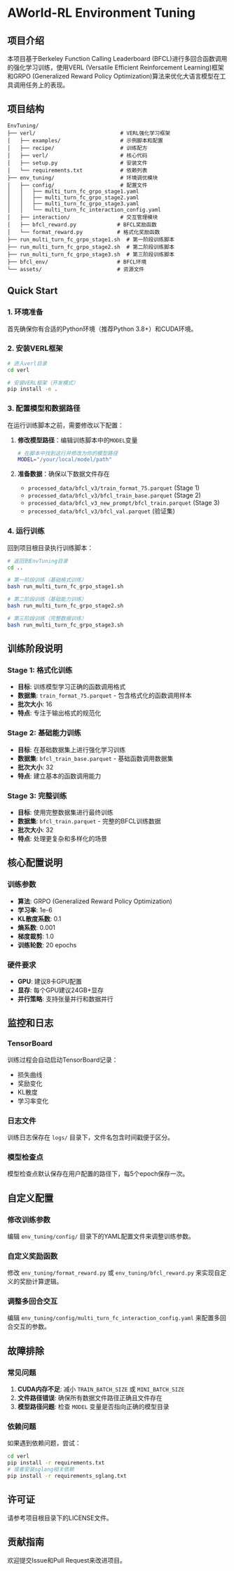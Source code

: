 # AWorld-RL Environment Tuning

## 项目介绍

本项目基于Berkeley Function Calling Leaderboard (BFCL)进行多回合函数调用的强化学习训练，使用VERL (Versatile Efficient Reinforcement Learning)框架和GRPO (Generalized Reward Policy Optimization)算法来优化大语言模型在工具调用任务上的表现。

## 项目结构

```
EnvTuning/
├── verl/                           # VERL强化学习框架
│   ├── examples/                   # 示例脚本和配置
│   ├── recipe/                     # 训练配方
│   ├── verl/                       # 核心代码
│   ├── setup.py                    # 安装文件
│   └── requirements.txt            # 依赖列表
├── env_tuning/                     # 环境调优模块
│   ├── config/                     # 配置文件
│   │   ├── multi_turn_fc_grpo_stage1.yaml
│   │   ├── multi_turn_fc_grpo_stage2.yaml
│   │   ├── multi_turn_fc_grpo_stage3.yaml
│   │   └── multi_turn_fc_interaction_config.yaml
│   ├── interaction/                # 交互管理模块
│   ├── bfcl_reward.py             # BFCL奖励函数
│   └── format_reward.py           # 格式化奖励函数
├── run_multi_turn_fc_grpo_stage1.sh  # 第一阶段训练脚本
├── run_multi_turn_fc_grpo_stage2.sh  # 第二阶段训练脚本
├── run_multi_turn_fc_grpo_stage3.sh  # 第三阶段训练脚本
├── bfcl_env/                      # BFCL环境
└── assets/                        # 资源文件
```

## Quick Start

### 1. 环境准备

首先确保你有合适的Python环境（推荐Python 3.8+）和CUDA环境。

### 2. 安装VERL框架

```bash
# 进入verl目录
cd verl

# 安装VERL框架（开发模式）
pip install -e .

```

### 3. 配置模型和数据路径

在运行训练脚本之前，需要修改以下配置：

1. **修改模型路径**：编辑训练脚本中的`MODEL`变量
   ```bash
   # 在脚本中找到这行并修改为你的模型路径
   MODEL="/your/local/model/path"
   ```

2. **准备数据**：确保以下数据文件存在
   - `processed_data/bfcl_v3/train_format_75.parquet` (Stage 1)
   - `processed_data/bfcl_v3/bfcl_train_base.parquet` (Stage 2)
   - `processed_data/bfcl_v3_new_prompt/bfcl_train.parquet` (Stage 3)
   - `processed_data/bfcl_v3/bfcl_val.parquet` (验证集)

### 4. 运行训练

回到项目根目录执行训练脚本：

```bash
# 返回到EnvTuning目录
cd ..

# 第一阶段训练（基础格式训练）
bash run_multi_turn_fc_grpo_stage1.sh

# 第二阶段训练（基础能力训练）
bash run_multi_turn_fc_grpo_stage2.sh

# 第三阶段训练（完整数据训练）
bash run_multi_turn_fc_grpo_stage3.sh
```

## 训练阶段说明

### Stage 1: 格式化训练
- **目标**: 训练模型学习正确的函数调用格式
- **数据集**: `train_format_75.parquet` - 包含格式化的函数调用样本
- **批次大小**: 16
- **特点**: 专注于输出格式的规范化

### Stage 2: 基础能力训练  
- **目标**: 在基础数据集上进行强化学习训练
- **数据集**: `bfcl_train_base.parquet` - 基础函数调用数据集
- **批次大小**: 32
- **特点**: 建立基本的函数调用能力

### Stage 3: 完整训练
- **目标**: 使用完整数据集进行最终训练
- **数据集**: `bfcl_train.parquet` - 完整的BFCL训练数据
- **批次大小**: 32
- **特点**: 处理更复杂和多样化的场景

## 核心配置说明

### 训练参数
- **算法**: GRPO (Generalized Reward Policy Optimization)
- **学习率**: 1e-6
- **KL散度系数**: 0.1
- **熵系数**: 0.001
- **梯度裁剪**: 1.0
- **训练轮数**: 20 epochs

### 硬件要求
- **GPU**: 建议8卡GPU配置
- **显存**: 每个GPU建议24GB+显存
- **并行策略**: 支持张量并行和数据并行

## 监控和日志

### TensorBoard
训练过程会自动启动TensorBoard记录：
- 损失曲线
- 奖励变化
- KL散度
- 学习率变化

### 日志文件
训练日志保存在 `logs/` 目录下，文件名包含时间戳便于区分。

### 模型检查点
模型检查点默认保存在用户配置的路径下，每5个epoch保存一次。

## 自定义配置

### 修改训练参数
编辑 `env_tuning/config/` 目录下的YAML配置文件来调整训练参数。

### 自定义奖励函数
修改 `env_tuning/format_reward.py` 或 `env_tuning/bfcl_reward.py` 来实现自定义的奖励计算逻辑。

### 调整多回合交互
编辑 `env_tuning/config/multi_turn_fc_interaction_config.yaml` 来配置多回合交互的参数。

## 故障排除

### 常见问题
1. **CUDA内存不足**: 减小 `TRAIN_BATCH_SIZE` 或 `MINI_BATCH_SIZE`
2. **文件路径错误**: 确保所有数据文件路径正确且文件存在
3. **模型路径问题**: 检查 `MODEL` 变量是否指向正确的模型目录

### 依赖问题
如果遇到依赖问题，尝试：
```bash
cd verl
pip install -r requirements.txt
# 或者安装sglang相关依赖
pip install -r requirements_sglang.txt
```

## 许可证

请参考项目根目录下的LICENSE文件。

## 贡献指南

欢迎提交Issue和Pull Request来改进项目。

